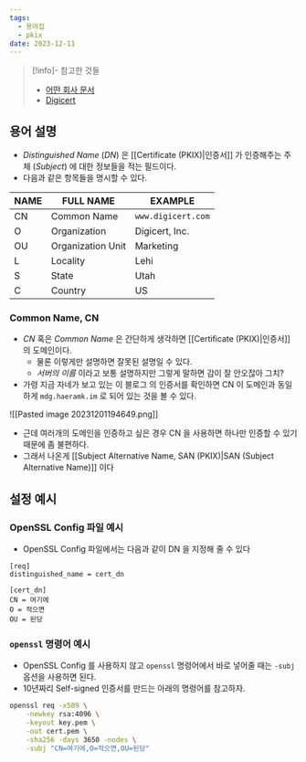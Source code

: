 ```yaml
---
tags:
  - 용어집
  - pkix
date: 2023-12-11
---
```

> [!info]- 참고한 것들
> - [어떤 회사 문서](https://support.dnsimple.com/articles/what-is-common-name/)
> - [Digicert](https://knowledge.digicert.com/general-information/what-is-a-distinguished-name)

## 용어 설명

- *Distinguished Name* (*DN*) 은 [[Certificate (PKIX)|인증서]] 가 인증해주는 주체 (*Subject*) 에 대한 정보들을 적는 필드이다.
- 다음과 같은 항목들을 명시할 수 있다.

| NAME | FULL NAME         | EXAMPLE            |
| ---- | ----------------- | ------------------ |
| CN   | Common Name       | `www.digicert.com` |
| O    | Organization      | Digicert, Inc.     |
| OU   | Organization Unit | Marketing          |
| L    | Locality          | Lehi               |
| S    | State             | Utah               |
| C    | Country           | US                 |

### Common Name, CN

- *CN* 혹은 *Common Name* 은 간단하게 생각하면 [[Certificate (PKIX)|인증서]]의 도메인이다.
	- 물론 이렇게만 설명하면 잘못된 설명일 수 있다.
	- *서버의 이름* 이라고 보통 설명하지만 그렇게 말하면 감이 잘 안오잖아 그치?
- 가령 지금 자네가 보고 있는 이 블로그 의 인증서를 확인하면 CN 이 도메인과 동일하게 `mdg.haeramk.im` 로 되어 있는 것을 볼 수 있다.

![[Pasted image 20231201194649.png]]

- 근데 여러개의 도메인을 인증하고 싶은 경우 CN 을 사용하면 하나만 인증할 수 있기 때문에 좀 불편하다.
- 그래서 나온게 [[Subject Alternative Name, SAN (PKIX)|SAN (Subject Alternative Name)]] 이다

## 설정 예시

### OpenSSL Config 파일 예시

- OpenSSL Config 파일에서는 다음과 같이 DN 을 지정해 줄 수 있다

```
[req]
distinguished_name = cert_dn

[cert_dn]
CN = 여기에
O = 적으면
OU = 된당
```

### `openssl` 명령어 예시

- OpenSSL Config 를 사용하지 않고 `openssl` 명령어에서 바로 넣어줄 때는 `-subj` 옵션을 사용하면 된다.
- 10년짜리 Self-signed 인증서를 만드는 아래의 명령어를 참고하자.

```bash
openssl req -x509 \
    -newkey rsa:4096 \
    -keyout key.pem \
    -out cert.pem \
    -sha256 -days 3650 -nodes \
    -subj "CN=여기에,O=적으면,OU=된당"
```